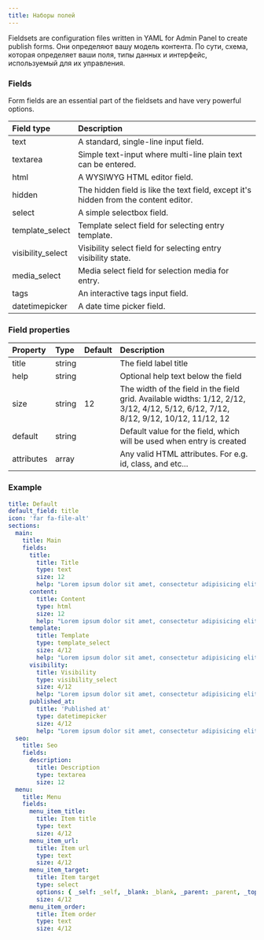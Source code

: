 ```yaml
---
title: Наборы полей
---
```


Fieldsets are configuration files written in YAML for Admin Panel to create publish forms. Они определяют вашу модель контента. По сути, схема, которая определяет ваши поля, типы данных и интерфейс, используемый для их управления.

### Fields

Form fields are an essential part of the fieldsets and have very powerful options.

| Field type        | Description                                                                          |
|:----------------- |:------------------------------------------------------------------------------------ |
| text              | A standard, single-line input field.                                                 |
| textarea          | Simple text-input where multi-line plain text can be entered.                        |
| html              | A WYSIWYG HTML editor field.                                                         |
| hidden            | The hidden field is like the text field, except it's hidden from the content editor. |
| select            | A simple selectbox field.                                                            |
| template_select   | Template select field for selecting entry template.                                  |
| visibility_select | Visibility select field for selecting entry visibility state.                        |
| media_select      | Media select field for selection media for entry.                                    |
| tags              | An interactive tags input field.                                                     |
| datetimepicker    | A date time picker field.                                                            |


### Field properties

| Property   | Type   | Default | Description                                                                                                                        |
|:---------- |:------ |:------- |:---------------------------------------------------------------------------------------------------------------------------------- |
| title      | string |         | The field label title                                                                                                              |
| help       | string |         | Optional help text below the field                                                                                                 |
| size       | string | 12      | The width of the field in the field grid. Available widths: 1/12, 2/12, 3/12, 4/12, 5/12, 6/12, 7/12, 8/12, 9/12, 10/12, 11/12, 12 |
| default    | string |         | Default value for the field, which will be used when entry is created                                                              |
| attributes | array  |         | Any valid HTML attributes. For e.g. id, class, and etc...                                                                          |

### Example

```yaml
title: Default
default_field: title
icon: 'far fa-file-alt'
sections:
  main:
    title: Main
    fields:
      title:
        title: Title
        type: text
        size: 12
        help: "Lorem ipsum dolor sit amet, consectetur adipisicing elit"
      content:
        title: Content
        type: html
        size: 12
        help: "Lorem ipsum dolor sit amet, consectetur adipisicing elit"
      template:
        title: Template
        type: template_select
        size: 4/12
        help: "Lorem ipsum dolor sit amet, consectetur adipisicing elit"
      visibility:
        title: Visibility
        type: visibility_select
        size: 4/12
        help: "Lorem ipsum dolor sit amet, consectetur adipisicing elit"
      published_at:
        title: 'Published at'
        type: datetimepicker
        size: 4/12
        help: "Lorem ipsum dolor sit amet, consectetur adipisicing elit"
  seo:
    title: Seo
    fields:
      description:
        title: Description
        type: textarea
        size: 12
  menu:
    title: Menu
    fields:
      menu_item_title:
        title: Item title
        type: text
        size: 4/12
      menu_item_url:
        title: Item url
        type: text
        size: 4/12
      menu_item_target:
        title: Item target
        type: select
        options: { _self: _self, _blank: _blank, _parent: _parent, _top: _top }
        size: 4/12
      menu_item_order:
        title: Item order
        type: text
        size: 4/12
```
